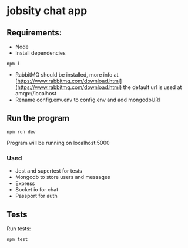 # jobsity chat app

## Requirements:

- Node
- Install dependencies

```
npm i
```

- RabbitMQ should be installed, more info at [https://www.rabbitmq.com/download.html](https://www.rabbitmq.com/download.html)
  the default url is used at amqp://localhost
- Rename config.env.env to config.env and add mongodbURI

## Run the program

```
npm run dev
```

Program will be running on localhost:5000

### Used

- Jest and supertest for tests
- Mongodb to store users and messages
- Express
- Socket io for chat
- Passport for auth

## Tests

Run tests:

```
npm test
```

